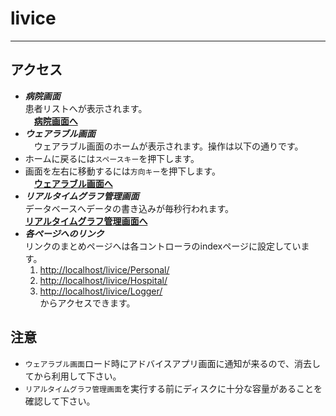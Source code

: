 # livice   
---
## アクセス
- ***病院画面***   
   患者リストへが表示されます。   
　**[病院画面へ](http://localhost/livice/hospital/patient_list)**
- ***ウェアラブル画面***   
　ウェアラブル画面のホームが表示されます。操作は以下の通りです。   
 - ホームに戻るには`スペースキー`を押下します。   
 - 画面を左右に移動するには`方向キー`を押下します。   
　**[ウェアラブル画面へ](http://localhost/livice/Personal/home)**
- ***リアルタイムグラフ管理画面***   
  データベースへデータの書き込みが毎秒行われます。  
   **[リアルタイムグラフ管理画面へ](http://localhost/livice/Logger/personal_dashboard)**
- ***各ページへのリンク***   
  リンクのまとめページへは各コントローラのindexページに設定しています。
  1. [http://localhost/livice/Personal/](http://localhost/livice/Personal/)
  2. [http://localhost/livice/Hospital/](http://localhost/livice/Hospital/)
  3. [http://localhost/livice/Logger/](http://localhost/livice/Logger/)   
からアクセスできます。   

## 注意
- `ウェアラブル画面`ロード時にアドバイスアプリ画面に通知が来るので、消去してから利用して下さい。
- `リアルタイムグラフ管理画面`を実行する前にディスクに十分な容量があることを確認して下さい。

